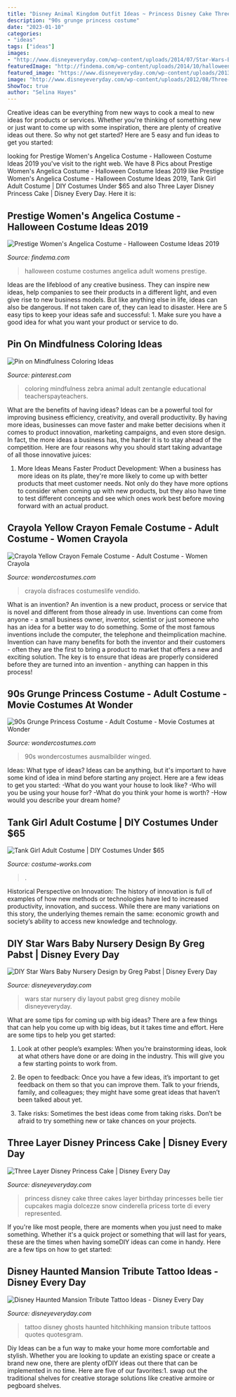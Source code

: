 ```yaml
---
title: "Disney Animal Kingdom Outfit Ideas ~ Princess Disney Cake Three Cakes Layer Birthday Princesses Belle Tier Cupcakes Magia Dolcezze Snow Cinderella Pricess Torte Di Every Represented"
description: "90s grunge princess costume"
date: "2023-01-10"
categories:
- "ideas"
tags: ["ideas"]
images:
- "http://www.disneyeveryday.com/wp-content/uploads/2014/07/Star-Wars-Baby-Nursery-design-layout-wall-art.jpg"
featuredImage: "http://findema.com/wp-content/uploads/2014/10/halloween_20141971.jpg"
featured_image: "https://www.disneyeveryday.com/wp-content/uploads/2013/08/Haunted-Mansion-Tattoo-Disney-Hitchhiking-Ghosts.jpg"
image: "http://www.disneyeveryday.com/wp-content/uploads/2012/08/Three-Layer-Disney-Princess-Cake.jpg"
ShowToc: true
author: "Selina Hayes"
---
```



Creative ideas can be everything from new ways to cook a meal to new ideas for products or services. Whether you're thinking of something new or just want to come up with some inspiration, there are plenty of creative ideas out there. So why not get started? Here are 5 easy and fun ideas to get you started: 

	

		
looking for Prestige Women&#039;s Angelica Costume - Halloween Costume Ideas 2019 you've visit to the right web. We have 8 Pics about Prestige Women&#039;s Angelica Costume - Halloween Costume Ideas 2019 like Prestige Women&#039;s Angelica Costume - Halloween Costume Ideas 2019, Tank Girl Adult Costume | DIY Costumes Under $65 and also Three Layer Disney Princess Cake | Disney Every Day. Here it is:
		
    
## Prestige Women&#039;s Angelica Costume - Halloween Costume Ideas 2019

<img loading=lazy src="http://findema.com/wp-content/uploads/2014/10/halloween_20141971.jpg" onerror="this.onerror=null;this.src='https://tse1.mm.bing.net/th?id=OIP.KOjofcGaywdKZJA5xvnb2wHaKl&amp;pid=15.1';" alt="Prestige Women&#039;s Angelica Costume - Halloween Costume Ideas 2019">

_Source: findema.com_

>halloween costume costumes angelica adult womens prestige. 

	

Ideas are the lifeblood of any creative business. They can inspire new ideas, help companies to see their products in a different light, and even give rise to new business models. But like anything else in life, ideas can also be dangerous. If not taken care of, they can lead to disaster. Here are 5 easy tips to keep your ideas safe and successful: 1. Make sure you have a good idea for what you want your product or service to do.

    
## Pin On Mindfulness Coloring Ideas

<img loading=lazy src="https://i.pinimg.com/736x/06/88/be/0688be26be589c4e2103fc59219d800d.jpg" onerror="this.onerror=null;this.src='https://tse4.mm.bing.net/th?id=OIP.11RqYiJRcy61P07EKu6PTwHaKd&amp;pid=15.1';" alt="Pin on Mindfulness Coloring Ideas">

_Source: pinterest.com_

>coloring mindfulness zebra animal adult zentangle educational teacherspayteachers. 

	

What are the benefits of having ideas?
Ideas can be a powerful tool for improving business efficiency, creativity, and overall productivity. By having more ideas, businesses can move faster and make better decisions when it comes to product innovation, marketing campaigns, and even store design. In fact, the more ideas a business has, the harder it is to stay ahead of the competition. Here are four reasons why you should start taking advantage of all those innovative juices:
1. More Ideas Means Faster Product Development: When a business has more ideas on its plate, they're more likely to come up with better products that meet customer needs. Not only do they have more options to consider when coming up with new products, but they also have time to test different concepts and see which ones work best before moving forward with an actual product.

    
## Crayola Yellow Crayon Female Costume - Adult Costume - Women Crayola

<img loading=lazy src="https://img.wondercostumes.com/products/10-3/crayola-crayon-costume.jpg" onerror="this.onerror=null;this.src='https://tse4.mm.bing.net/th?id=OIP.kO14aeWwNgj0bkFcgFiY9QHaI4&amp;pid=15.1';" alt="Crayola Yellow Crayon Female Costume - Adult Costume - Women Crayola">

_Source: wondercostumes.com_

>crayola disfraces costumeslife vendido. 

	

What is an invention?
An invention is a new product, process or service that is novel and different from those already in use. Inventions can come from anyone - a small business owner, inventor, scientist or just someone who has an idea for a better way to do something. Some of the most famous inventions include the computer, the telephone and theimplication machine. 
Invention can have many benefits for both the inventor and their customers - often they are the first to bring a product to market that offers a new and exciting solution. The key is to ensure that ideas are properly considered before they are turned into an invention - anything can happen in this process!

    
## 90s Grunge Princess Costume - Adult Costume - Movie Costumes At Wonder

<img loading=lazy src="https://img.wondercostumes.com/imgzoom/90s-grunge-princess-68505.jpg" onerror="this.onerror=null;this.src='https://tse1.mm.bing.net/th?id=OIP.W9KH2p0UWCQVO5oe7OqUiQHaI4&amp;pid=15.1';" alt="90s Grunge Princess Costume - Adult Costume - Movie Costumes at Wonder">

_Source: wondercostumes.com_

>90s wondercostumes ausmalbilder winged. 

	

Ideas: What type of ideas?
Ideas can be anything, but it's important to have some kind of idea in mind before starting any project. Here are a few ideas to get you started: 
-What do you want your house to look like? 
-Who will you be using your house for? 
-What do you think your home is worth? 
-How would you describe your dream home?

    
## Tank Girl Adult Costume | DIY Costumes Under $65

<img loading=lazy src="https://photos.costume-works.com/full/tank_girl.jpg" onerror="this.onerror=null;this.src='https://tse2.mm.bing.net/th?id=OIP.T73Btwc9QfvWp5_zP715eQHaLH&amp;pid=15.1';" alt="Tank Girl Adult Costume | DIY Costumes Under $65">

_Source: costume-works.com_

>. 

	

Historical Perspective on Innovation:
The history of innovation is full of examples of how new methods or technologies have led to increased productivity, innovation, and success. While there are many variations on this story, the underlying themes remain the same: economic growth and society’s ability to access new knowledge and technology.

    
## DIY Star Wars Baby Nursery Design By Greg Pabst | Disney Every Day

<img loading=lazy src="http://www.disneyeveryday.com/wp-content/uploads/2014/07/Star-Wars-Baby-Nursery-design-layout-wall-art.jpg" onerror="this.onerror=null;this.src='https://tse4.mm.bing.net/th?id=OIP.PYbbOxHurzy62Qv5B2su1QHaFj&amp;pid=15.1';" alt="DIY Star Wars Baby Nursery Design by Greg Pabst | Disney Every Day">

_Source: disneyeveryday.com_

>wars star nursery diy layout pabst greg disney mobile disneyeveryday. 

	

What are some tips for coming up with big ideas?
There are a few things that can help you come up with big ideas, but it takes time and effort. Here are some tips to help you get started:
1. Look at other people’s examples: When you’re brainstorming ideas, look at what others have done or are doing in the industry. This will give you a few starting points to work from.

2. Be open to feedback: Once you have a few ideas, it’s important to get feedback on them so that you can improve them. Talk to your friends, family, and colleagues; they might have some great ideas that haven’t been talked about yet.

3. Take risks: Sometimes the best ideas come from taking risks. Don’t be afraid to try something new or take chances on your projects.

    
## Three Layer Disney Princess Cake | Disney Every Day

<img loading=lazy src="http://www.disneyeveryday.com/wp-content/uploads/2012/08/Three-Layer-Disney-Princess-Cake.jpg" onerror="this.onerror=null;this.src='https://tse2.mm.bing.net/th?id=OIP.MCbUx5K5wXXFLvZlZFQfpwHaKT&amp;pid=15.1';" alt="Three Layer Disney Princess Cake | Disney Every Day">

_Source: disneyeveryday.com_

>princess disney cake three cakes layer birthday princesses belle tier cupcakes magia dolcezze snow cinderella pricess torte di every represented. 

	

If you're like most people, there are moments when you just need to make something. Whether it's a quick project or something that will last for years, these are the times when having someDIY ideas can come in handy. Here are a few tips on how to get started:

    
## Disney Haunted Mansion Tribute Tattoo Ideas - Disney Every Day

<img loading=lazy src="https://www.disneyeveryday.com/wp-content/uploads/2013/08/Haunted-Mansion-Tattoo-Disney-Hitchhiking-Ghosts.jpg" onerror="this.onerror=null;this.src='https://tse3.mm.bing.net/th?id=OIP.fuyucMXk4BBIA98hxsJFvwHaJ4&amp;pid=15.1';" alt="Disney Haunted Mansion Tribute Tattoo Ideas - Disney Every Day">

_Source: disneyeveryday.com_

>tattoo disney ghosts haunted hitchhiking mansion tribute tattoos quotes quotesgram. 

	

Diy Ideas can be a fun way to make your home more comfortable and stylish. Whether you are looking to update an existing space or create a brand new one, there are plenty ofDIY ideas out there that can be implemented in no time. Here are five of our favorites:1. swap out the traditional shelves for creative storage solutions like creative armoire or pegboard shelves.
